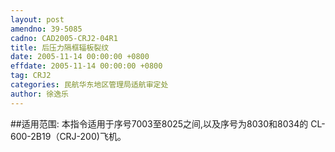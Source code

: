 ```yaml
---
layout: post
amendno: 39-5085
cadno: CAD2005-CRJ2-04R1
title: 后压力隔框辐板裂纹
date: 2005-11-14 00:00:00 +0800
effdate: 2005-11-14 00:00:00 +0800
tag: CRJ2
categories: 民航华东地区管理局适航审定处
author: 徐逸乐
---
```


##适用范围:
本指令适用于序号7003至8025之间,以及序号为8030和8034的 CL-600-2B19（CRJ-200)飞机。

